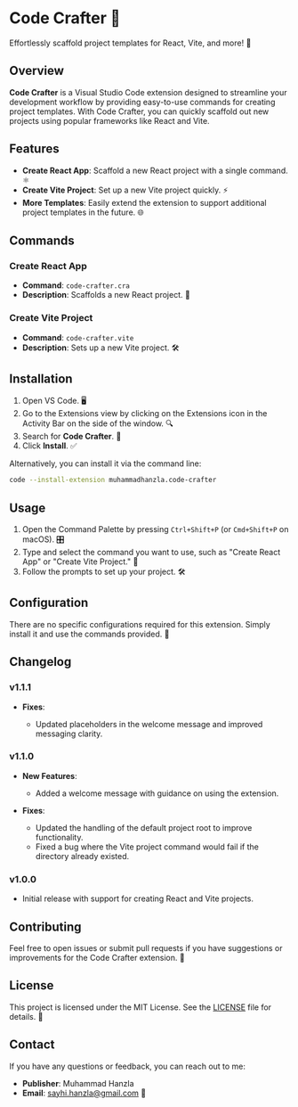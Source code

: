 # Code Crafter 🚀

Effortlessly scaffold project templates for React, Vite, and more! 🌟

## Overview

**Code Crafter** is a Visual Studio Code extension designed to streamline your development workflow by providing easy-to-use commands for creating project templates. With Code Crafter, you can quickly scaffold out new projects using popular frameworks like React and Vite.

## Features

- **Create React App**: Scaffold a new React project with a single command. ⚛️
- **Create Vite Project**: Set up a new Vite project quickly. ⚡️
- **More Templates**: Easily extend the extension to support additional project templates in the future. 🌐

## Commands

### Create React App

- **Command**: `code-crafter.cra`
- **Description**: Scaffolds a new React project. 🎨

### Create Vite Project

- **Command**: `code-crafter.vite`
- **Description**: Sets up a new Vite project. 🛠️

## Installation

1. Open VS Code. 🖥️
2. Go to the Extensions view by clicking on the Extensions icon in the Activity Bar on the side of the window. 🔍
3. Search for **Code Crafter**. 🔎
4. Click **Install**. ✅

Alternatively, you can install it via the command line:

```sh
code --install-extension muhammadhanzla.code-crafter
```

## Usage

1. Open the Command Palette by pressing `Ctrl+Shift+P` (or `Cmd+Shift+P` on macOS). 🎛️
2. Type and select the command you want to use, such as "Create React App" or "Create Vite Project." 📝
3. Follow the prompts to set up your project. 🛠️

## Configuration

There are no specific configurations required for this extension. Simply install it and use the commands provided. 🚀

## Changelog

### v1.1.1

- **Fixes**:

  - Updated placeholders in the welcome message and improved messaging clarity.

### v1.1.0

- **New Features**:

  - Added a welcome message with guidance on using the extension.

- **Fixes**:
  - Updated the handling of the default project root to improve functionality.
  - Fixed a bug where the Vite project command would fail if the directory already existed.

### v1.0.0

- Initial release with support for creating React and Vite projects.

## Contributing

Feel free to open issues or submit pull requests if you have suggestions or improvements for the Code Crafter extension. 🌟

## License

This project is licensed under the MIT License. See the [LICENSE](LICENSE) file for details. 📜

## Contact

If you have any questions or feedback, you can reach out to me:

- **Publisher**: Muhammad Hanzla
- **Email**: [sayhi.hanzla@gmail.com](mailto:sayhi.hanzla@gmail.com) 📧
